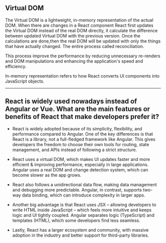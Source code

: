 Virtual DOM
------------
The Virtual DOM is a lightweight, in-memory representation of the actual DOM. When there are changes in a React component React first updates the Virtual DOM instead of the real DOM directly, it calculate the difference between updated Virtual DOM with the previous version. Once the calculations are done,then the real DOM will be updated with only the things that have actually changed. The entire process called reconciliation. 

This process improve the performance by reducing unnecessary re-renders and DOM manipulations and enhancing the application's speed and efficiency.

In-memory representation refers to how React converts UI components into JavaScript objects.

--------------------------------------------------------------------------------------------------------

React is widely used nowadays instead of Angular or Vue. What are the main features or benefits of React that make developers prefer it?
--------------------------------
* React is widely adopted because of its simplicity, flexibility, and performance compared to Angular. One of the key differences is that React is a library, not a full-fledged framework like Angular. This gives developers the freedom to choose their own tools for routing, state management, and APIs instead of following a strict structure.

* React uses a virtual DOM, which makes UI updates faster and more efficient & improving performance, especially in large applications. Angular uses a real DOM and change detection system, which can become slower as the app grows.

* React also follows a unidirectional data flow, making data management and debugging more predictable. Angular, in contrast, supports two-way data binding, which can introduce complexity in larger apps.

* Another big advantage is that React uses JSX – allowing developers to write HTML inside JavaScript – which feels more intuitive and keeps logic and UI tightly coupled. Angular separates logic (TypeScript) and templates (HTML), which some developers find less seamless.

* Lastly, React has a larger ecosystem and community, with massive adoption in the industry and better support for third-party libraries.